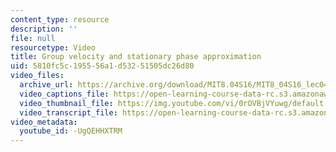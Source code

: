 ```yaml
---
content_type: resource
description: ''
file: null
resourcetype: Video
title: Group velocity and stationary phase approximation
uid: 5810fc5c-1955-56a1-d532-51505dc26d80
video_files:
  archive_url: https://archive.org/download/MIT8.04S16/MIT8_04S16_lec04_s4_300k.mp4
  video_captions_file: https://open-learning-course-data-rc.s3.amazonaws.com/8-04-quantum-physics-i-spring-2016/781d3fb38af251b2ae7ec4758c3aee6e_-UgQEHHXTRM.vtt
  video_thumbnail_file: https://img.youtube.com/vi/0rOVBjVYuwg/default.jpg
  video_transcript_file: https://open-learning-course-data-rc.s3.amazonaws.com/8-04-quantum-physics-i-spring-2016/0ca7bbddb1086e11ac737afcc7681df6_-UgQEHHXTRM.pdf
video_metadata:
  youtube_id: -UgQEHHXTRM
---
```

